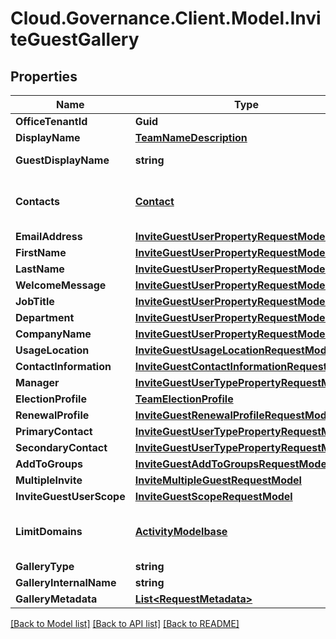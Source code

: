 # Cloud.Governance.Client.Model.InviteGuestGallery
## Properties

Name | Type | Description | Notes
------------ | ------------- | ------------- | -------------
**OfficeTenantId** | **Guid** |  | [optional] 
**DisplayName** | [**TeamNameDescription**](TeamNameDescription.md) |  | [optional] 
**GuestDisplayName** | **string** |  | [optional] [readonly] 
**Contacts** | [**Contact**](Contact.md) | Activity model for primary contact,secondary contact | [optional] 
**EmailAddress** | [**InviteGuestUserPropertyRequestModel**](InviteGuestUserPropertyRequestModel.md) |  | [optional] 
**FirstName** | [**InviteGuestUserPropertyRequestModel**](InviteGuestUserPropertyRequestModel.md) |  | [optional] 
**LastName** | [**InviteGuestUserPropertyRequestModel**](InviteGuestUserPropertyRequestModel.md) |  | [optional] 
**WelcomeMessage** | [**InviteGuestUserPropertyRequestModel**](InviteGuestUserPropertyRequestModel.md) |  | [optional] 
**JobTitle** | [**InviteGuestUserPropertyRequestModel**](InviteGuestUserPropertyRequestModel.md) |  | [optional] 
**Department** | [**InviteGuestUserPropertyRequestModel**](InviteGuestUserPropertyRequestModel.md) |  | [optional] 
**CompanyName** | [**InviteGuestUserPropertyRequestModel**](InviteGuestUserPropertyRequestModel.md) |  | [optional] 
**UsageLocation** | [**InviteGuestUsageLocationRequestModel**](InviteGuestUsageLocationRequestModel.md) |  | [optional] 
**ContactInformation** | [**InviteGuestContactInformationRequestModel**](InviteGuestContactInformationRequestModel.md) |  | [optional] 
**Manager** | [**InviteGuestUserTypePropertyRequestModel**](InviteGuestUserTypePropertyRequestModel.md) |  | [optional] 
**ElectionProfile** | [**TeamElectionProfile**](TeamElectionProfile.md) |  | [optional] 
**RenewalProfile** | [**InviteGuestRenewalProfileRequestModel**](InviteGuestRenewalProfileRequestModel.md) |  | [optional] 
**PrimaryContact** | [**InviteGuestUserTypePropertyRequestModel**](InviteGuestUserTypePropertyRequestModel.md) |  | [optional] 
**SecondaryContact** | [**InviteGuestUserTypePropertyRequestModel**](InviteGuestUserTypePropertyRequestModel.md) |  | [optional] 
**AddToGroups** | [**InviteGuestAddToGroupsRequestModel**](InviteGuestAddToGroupsRequestModel.md) |  | [optional] 
**MultipleInvite** | [**InviteMultipleGuestRequestModel**](InviteMultipleGuestRequestModel.md) |  | [optional] 
**InviteGuestUserScope** | [**InviteGuestScopeRequestModel**](InviteGuestScopeRequestModel.md) |  | [optional] 
**LimitDomains** | [**ActivityModelbase**](ActivityModelbase.md) | This is activity model base class under dynamic request model. | [optional] 
**GalleryType** | **string** |  | [optional] 
**GalleryInternalName** | **string** |  | [optional] 
**GalleryMetadata** | [**List&lt;RequestMetadata&gt;**](RequestMetadata.md) |  | [optional] 

[[Back to Model list]](../README.md#documentation-for-models) [[Back to API list]](../README.md#documentation-for-api-endpoints) [[Back to README]](../README.md)

